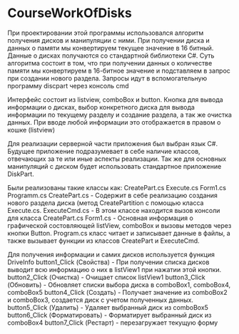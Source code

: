# CourseWorkOfDisks
При проектировании этой программы использовался алгоритм получения
дисков и манипуляции с ними. При получении диска и данных о памяти мы
конвертируем текущее значение в 16 битный. Данные о дисках получаются со
стандартной библиотеки C#.
Суть алгоритма состоит в том, что при получении данных о количестве
памяти мы конвертируем в 16-битное значение и подставляем в запрос при создании нового раздела.
Запросы идут в вспомогательную программу discpart через консоль cmd

Интерфейс состоит из listview, comboBox и button. Кнопка для вывода информации о дисках, выбор конкретного диска для вывода информации по текущему разделу и создание раздела, а так же очистка данных.
При вводе любой информации это отображается в правом о
кошке (listview)

Для реализации серверной части приложения был выбран язык С#. Будущее приложение подразумевает в себе наличие классов, отвечающих за те или
иные аспекты реализации.
Так же для основных манипуляций с диском будет использовать стандартное приложение DiskPart.

Были реализованы такие классы как:
CreatePart.cs
Execute.cs
Form1.cs
Programm.cs
CreatePart.cs - Содержит в себе реализацию создания нового раздела диска (метод CreatePartition с помощью класса Execute.cs.
ExecuteCmd.cs - В этом классе находится вызов консоли для класса CreatePart.cs
Form1.cs - Основная информация о графической состовляющей listView, comboBox и вызовы методов через кнопки Button.
Program.cs класс читает и записывает данные в файлы, а также вызывает функции из классов CreatePart и ExecuteCmd.

Для получения информации и самих дисков используется функция DriveInfo
button1_Click (Свойства) - При получении списка дисков выводит всю информацию о них в listView1 при нажатии этой кнопки.
button2_Click (Очистка) - Очищает список listView1
button3_Click (Обновить) - Обновляет списки выбора диска в comboBox1,
comboBox4, comboBox5
button4_Click (Создать) - Получает значение из comboBox2 и comboBox3,
создается диск с учетом полученных данных.
button5_Click (Удалить) - Удаляет выбранный диск из comboBox5
button6_Click (Форматировать) - Форматирует выбранный диск из comboBox4
button7_Click (Рестарт) - перезагружает текущую форму
